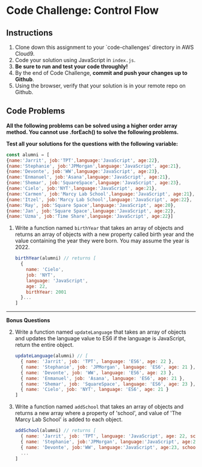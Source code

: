 # Code Challenge: Control Flow

## Instructions

1. Clone down this assignment to your `code-challenges' directory in AWS Cloud9.  
2. Code your solution using JavaScript in `index.js`. 
3. **Be sure to run and test your code throughly!**
4. By the end of Code Challenge, **commit and push your changes up to Github**.
5. Using the browser, verify that your solution is in your remote repo on Github.

## Code Problems

**All the following problems can be solved using a higher order array method. You cannot use .forEach() to solve the following problems.** 

**Test all your solutions for the questions with the following variable:** 

```jsx
const alumni = [
{name:'Jarrit', job:'TPT',language:'JavaScript', age:22}, 
{name:'Stephanie', job:'JPMorgan',language:'JavaScript', age:21}, 
{name:'Devonte', job:'WW',language:'JavaScript', age:23}, 
{name:'Enmanuel', job:'Asana',language:'JavaScript', age:21},
{name:'Shemar', job:'SquareSpace',language:'JavaScript', age:23},
{name:'Cielo', job:'NYT',language:'JavaScript', age:21},
{name:'Carmen', job:'Marcy Lab School',language:'JavaScript', age:21},
{name:'Itzel', job:'Marcy Lab School',language:'JavaScript', age:22},
{name:'Ray', job:'Square Space',language:'JavaScript', age:20},
{name:'Jan', job:'Square Space',language:'JavaScript', age:22},
{name:'Uzma', job:'Time Share',language:'JavaScript', age:22}]
```


1. Write a function named `birthYear` that takes an array of objects and returns an array of objects with a new property called birth year and the value containing the year they were born. You may assume the year is 2022. 
    
    ```jsx
    birthYear(alumni) // returns [
      {
        name: 'Cielo',
        job: 'NYT',
        language: 'JavaScript',
        age: 22,
        birthYear: 2001
      }...
    ]
    ```
---
**Bonus Questions**

2. Write a function named `updateLanguage` that takes an array of objects and updates the language value to ES6 if the language is JavaScript, return the entire object. 
    
    ```jsx
    updateLanguage(alumni) // [
      { name: 'Jarrit', job: 'TPT', language: 'ES6', age: 22 },
      { name: 'Stephanie', job: 'JPMorgan', language: 'ES6', age: 21 },
      { name: 'Devonte', job: 'WW', language: 'ES6', age: 23 },
      { name: 'Enmanuel', job: 'Asana', language: 'ES6', age: 21 },
      { name: 'Shemar', job: 'SquareSpace', language: 'ES6', age: 23 },
      { name: 'Cielo', job: 'NYT', language: 'ES6', age: 21 }
    ]
    ```


3. Write a function named `addSchool` that takes an array of objects and returns a new array where a property of 'school', and value of 'The Marcy Lab School' is added to each object.
    
    ```jsx
    addSchool(alumni) // returns [
      { name: 'Jarrit', job: 'TPT', language: 'JavaScript', age: 22, school: 'The Marcy Lab School'},
      { name: 'Stephanie', job:'JPMorgan', language:'JavaScript', age:21, school: 'The Marcy Lab School'}, 
      { name: 'Devonte', job:'WW', language:'JavaScript', age:23, school: 'The Marcy Lab School'}, 
      ...
    ]
    ```
